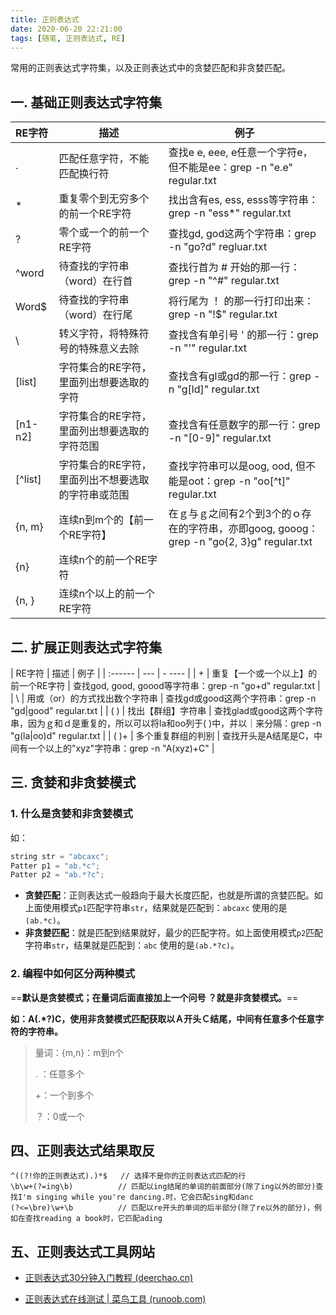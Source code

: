 ```yaml
---
title: 正则表达式
date: 2020-06-20 22:21:00
tags: [随笔, 正则表达式, RE]
---
```


常用的正则表达式字符集，以及正则表达式中的贪婪匹配和非贪婪匹配。

<!--more-->

## 一. 基础正则表达式字符集

| RE字符     | 描述                                               | 例子                                                         |
| :--------- | -------------------------------------------------- | ------------------------------------------------------------ |
| .          | 匹配任意字符，不能匹配换行符                       | 查找e e, eee, e任意一个字符e，但不能是ee：grep -n "e.e" regular.txt |
| *          | 重复零个到无穷多个的前一个RE字符                   | 找出含有es, ess, esss等字符串：grep  -n "ess*" regular.txt   |
| ?          | 零个或一个的前一个RE字符                           | 查找gd, god这两个字符串：grep  -n "go?d" regluar.txt         |
| ^word      | 待查找的字符串（word）在行首                       | 查找行首为 # 开始的那一行：grep -n  "^#" regular.txt         |
| Word\$     | 待查找的字符串（word）在行尾                       | 将行尾为 ！ 的那一行打印出来：grep -n "!$"  regular.txt      |
| \          | 转义字符，将特殊符号的特殊意义去除                 | 查找含有单引号 ' 的那一行：grep -n  "\'" regular.txt         |
| [list]     | 字符集合的RE字符，里面列出想要选取的字符           | 查找含有gl或gd的那一行：grep -n "g[ld]" regular.txt          |
| [n1-n2]    | 字符集合的RE字符，里面列出想要选取的字符范围       | 查找含有任意数字的那一行：grep -n "[0-9]" regular.txt        |
| \[\^list\] | 字符集合的RE字符，里面列出不想要选取的字符串或范围 | 查找字符串可以是oog, ood, 但不能是oot：grep -n "oo\[\^t\]" regular.txt |
| \{n, m\}   | 连续n到m个的【前一个RE字符】                       | 在ｇ与ｇ之间有2个到3个的ｏ存在的字符串，亦即goog, gooog：grep -n "go\{2, 3\}g"  regular.txt |
| \{n\}      | 连续n个的前一个RE字符                              |                                                              |
| \{n, \}    | 连续n个以上的前一个RE字符                          |                                                              |

## 二. 扩展正则表达式字符集

|  RE字符  | 描述 | 例子    |
| :------ | --- | -  ---- |
| +    | 重复【一个或一个以上】的前一个RE字符 | 查找god, good, goood等字符串：grep -n "go+d" regular.txt     |
| \    |   用或（or）的方式找出数个字符串 | 查找gd或good这两个字符串：grep -n "gd\|good"  regular.txt    |
| ( )  | 找出【群组】字符串 | 查找glad或good这两个字符串，因为ｇ和ｄ是重复的，所以可以将la和oo列于( )中，并以｜来分隔：grep -n "g(la\|oo)d" regular.txt |
| ( )+ | 多个重复群组的判别 | 查找开头是A结尾是C，中间有一个以上的"xyz"字符串：grep -n "A(xyz)+C" |

## 三. 贪婪和非贪婪模式

### 1. 什么是贪婪和非贪婪模式

如：
```c++
string str = "abcaxc";
Patter p1 = "ab.*c";
Patter p2 = "ab.*?c";
```

* **贪婪匹配**：正则表达式一般趋向于最大长度匹配，也就是所谓的贪婪匹配。如上面使用模式`p1`匹配字符串`str`，结果就是匹配到：`abcaxc`  使用的是`(ab.*c)`。
* **非贪婪匹配**：就是匹配到结果就好，最少的匹配字符。如上面使用模式`p2`匹配字符串`str`，结果就是匹配到：`abc`  使用的是`(ab.*?c)`。

###  2. 编程中如何区分两种模式

==**默认是贪婪模式；在量词后面直接加上一个问号 ？就是非贪婪模式。**==  

**如：A(.\*?)C，使用非贪婪模式匹配获取以Ａ开头Ｃ结尾，中间有任意多个任意字符的字符串。**

> 量词：{m,n}：m到n个  
>
> . ：任意多个  
>
> +：一个到多个  
>
> ？：0或一个

## 四、正则表达式结果取反

```
^((?!你的正则表达式).)*$	// 选择不是你的正则表达式匹配的行
\b\w+(?=ing\b)			// 匹配以ing结尾的单词的前面部分(除了ing以外的部分)查找I'm singing while you're dancing.时，它会匹配sing和danc
(?<=\bre)\w+\b			// 匹配以re开头的单词的后半部分(除了re以外的部分)，例如在查找reading a book时，它匹配ading
```

## 五、正则表达式工具网站

- [正则表达式30分钟入门教程 (deerchao.cn)](https://deerchao.cn/tutorials/regex/regex.htm#negation)

- [正则表达式在线测试 | 菜鸟工具 (runoob.com)](https://c.runoob.com/front-end/854/)

